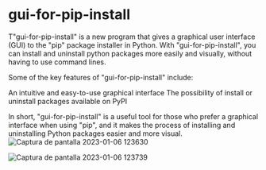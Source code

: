 # gui-for-pip-install

T"gui-for-pip-install" is a new program that gives a graphical user interface (GUI) to the "pip" package installer in Python. With "gui-for-pip-install", you can install and uninstall python packages more easily and visually, without having to use command lines.

Some of the key features of "gui-for-pip-install" include:

An intuitive and easy-to-use graphical interface
The possibility of install or uninstall packages available on PyPI

In short, "gui-for-pip-install" is a useful tool for those who prefer a graphical interface when using "pip", and it makes the process of installing and uninstalling Python packages easier and more visual.
![Captura de pantalla 2023-01-06 123630](https://user-images.githubusercontent.com/120141308/211005302-0916f011-8834-4df4-a663-daf4dee19ddd.png)


![Captura de pantalla 2023-01-06 123739](https://user-images.githubusercontent.com/120141308/211005276-7069e577-583c-47cc-8bae-71fc25aa6a36.png)
